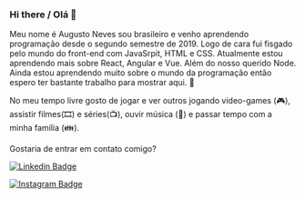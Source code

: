 ### Hi there / Olá 👋

Meu nome é Augusto Neves sou brasileiro e venho aprendendo programação desde o segundo semestre de 2019. Logo de cara fui fisgado pelo mundo do front-end com JavaSrpit, HTML e CSS. Atualmente estou aprendendo mais sobre React, Angular e Vue. Além do nosso querido Node. Ainda estou aprendendo muito sobre o mundo da programação então espero ter bastante trabalho para mostrar aqui. 💪

No meu tempo livre gosto de jogar e ver outros jogando video-games (🎮), assistir filmes(🎞️) e séries(📺), ouvir música (🎵) e passar tempo com a minha família (👪).

Gostaria de entrar em contato comigo?

[![Linkedin Badge](https://img.shields.io/badge/-LinkedIn-blue?style=flat-square&logo=Linkedin&logoColor=white&link=https://www.linkedin.com/in/augusto-neves-066b7b1ab)](https://www.linkedin.com/in/augusto-neves-066b7b1ab)

[![Instagram Badge](https://img.shields.io/badge/-Instagram-ea5f63?style=flat-square&labelColor=ea5f63&logo=instagram&logoColor=white&link=https://www.instagram.com/_augusto_neves/)](https://www.instagram.com/_augusto_neves/)


<!--
**Augusto-Neves/Augusto-Neves** is a ✨ _special_ ✨ repository because its `README.md` (this file) appears on your GitHub profile.

Here are some ideas to get you started:

- 🔭 I’m currently working on ...
- 🌱 I’m currently learning ...
- 👯 I’m looking to collaborate on ...
- 🤔 I’m looking for help with ...
- 💬 Ask me about ...
- 📫 How to reach me: ...
- 😄 Pronouns: ...
- ⚡ Fun fact: ...
-->
